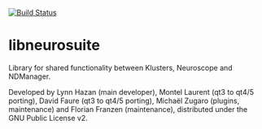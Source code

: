 [![Build Status](https://travis-ci.org/neurosuite/libneurosuite.svg?branch=master)](https://travis-ci.org/neurosuite/libneurosuite)

libneurosuite
=============

Library for shared functionality between Klusters, Neuroscope and NDManager.

Developed by Lynn Hazan (main developer), Montel Laurent (qt3 to qt4/5 porting), David Faure (qt3 to qt4/5 porting), Michaël Zugaro (plugins, maintenance) and Florian Franzen (maintenance), distributed under the GNU Public License v2.
